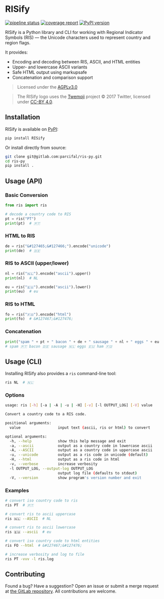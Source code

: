 # RISify

[![pipeline status](https://gitlab.com/parcifal/ris-py/badges/master/pipeline.svg)](https://gitlab.com/parcifal/ris-py/-/pipelines)
[![coverage report](https://gitlab.com/parcifal/ris-py/badges/master/coverage.svg)](https://gitlab.com/parcifal/ris-py/-/commits/master)
[![PyPI version](https://img.shields.io/pypi/v/RISify)][pypi]

RISify is a Python library and CLI for working with Regional Indicator Symbols 
(RIS) — the Unicode characters used to represent country and region flags. 

It provides:

 - Encoding and decoding between RIS, ASCII, and HTML entities
 - Upper- and lowercase ASCII variants
 - Safe HTML output using markupsafe
 - Concatenation and comparison support

 > Licensed under the [AGPLv3.0](LICENSE)
 
 > The RISify logo uses the [Twemoji](https://github.com/twitter/twemoji) 
 > project &copy; 2017 Twitter, licensed under
 > [CC-BY 4.0](https://creativecommons.org/licenses/by/4.0/).

## Installation

RISify is available on [PyPI][pypi]:

```bash
pip install RISify
```

Or install directly from source:

```bash
git clone git@gitlab.com:parcifal/ris-py.git
cd ris-py
pip install .
```

## Usage (API)

### Basic Conversion

```python
from ris import ris

# decode a country code to RIS
pt = ris("PT")
print(pt)  # 🇵🇹
```

### HTML to RIS

```python
de = ris("&#127465;&#127466;").encode("unicode")
print(de)  # 🇩🇪
```

### RIS to ASCII (upper/lower)

```python
nl = ris("🇳🇱").encode("ascii").upper()
print(nl)  # NL

eu = ris("🇪🇺").encode("ascii").lower()
print(eu)  # eu
```

### RIS to HTML

```python
fo = ris("🇫🇴").encode("html")
print(fo)  # &#127467;&#127476;
```

### Concatenation

```python
print("spam " + pt + " bacon " + de + " sausage " + nl + " eggs " + eu + " ham " + fo)
# spam 🇵🇹 bacon 🇩🇪 sausage 🇳🇱 eggs 🇪🇺 ham 🇫🇴
```

## Usage (CLI)

Installing RISify also provides a `ris` command-line tool:

```bash
ris NL  # 🇳🇱
```

### Options

```bash
usage: ris [-h] [-a | -A | -u | -H] [-v] [-l OUTPUT_LOG] [-V] value

Convert a country code to a RIS code.

positional arguments:
  value                 input text (ascii, ris or html) to convert

optional arguments:
  -h, --help            show this help message and exit
  -a, --ascii           output as a country code in lowercase ascii
  -A, --ASCII           output as a country code in uppercase ascii
  -u, --unicode         output as a ris code in unicode (default)
  -H, --html            output as a ris code in html
  -v, --verbose         increase verbosity
  -l OUTPUT_LOG, --output-log OUTPUT_LOG
                        output log file (defaults to stdout)
  -V, --version         show program's version number and exit
```

### Examples

```bash
# convert iso country code to ris
ris PT  # 🇵🇹

# convert ris to ascii uppercase
ris 🇳🇱 --ASCII  # NL

# convert ris to ascii lowercase
ris 🇪🇺 --ascii  # eu

# convert iso country code to html entities
ris FO --html  # &#127467;&#127476;

# increase verbosity and log to file
ris PT -vvv -l ris.log
```

## Contributing

Found a bug? Have a suggestion? Open an issue or submit a merge request at
[the GitLab repository](https://gitlab.com/parcifal/ris-py). All 
contributions are welcome.

[pypi]: https://pypi.org/project/RISify/
